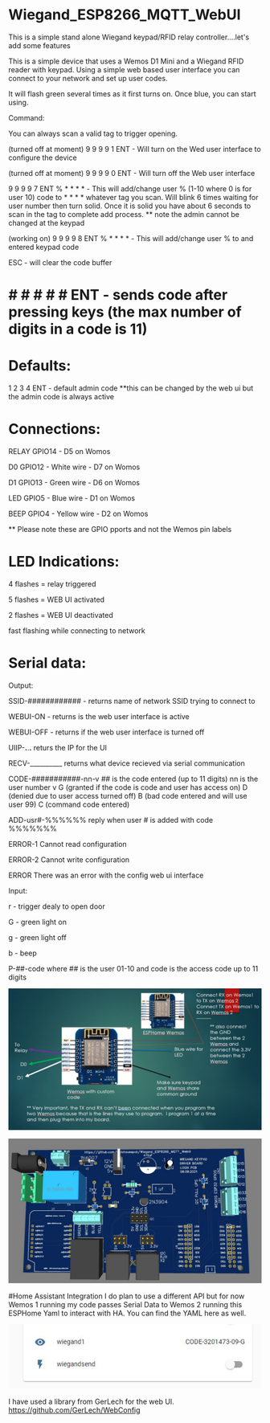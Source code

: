 # Wiegand_ESP8266_MQTT_WebUI
This is a simple stand alone Wiegand keypad/RFID relay controller....let's add some features

This is a simple device that uses a Wemos D1 Mini and a Wiegand RFID reader with keypad.  Using a simple web based user interface you can connect to your network and set up user codes.

It will flash green several times  as it first turns on.  Once blue, you can start using.

Command:

You can always scan a valid tag to trigger opening.

(turned off at moment) 9 9 9 9 1 ENT - Will turn on the Wed user interface to configure the device

(turned off at moment) 9 9 9 9 0 ENT - Will turn off the Web user interface

9 9 9 9 7 ENT % * * * * - This will add/change user % (1-10 where 0 is for user 10) code to  * * * * whatever tag you scan.  Will blink 6 times waiting for user number then turn solid.  Once it is solid you have about 6 seconds to scan in the tag to complete add process.  ** note the admin cannot be changed at the keypad

(working on) 9 9 9 9 8 ENT % * * * * - This will add/change user % to and entered keypad code

ESC - will clear the code buffer

# # # # # # ENT - sends code after pressing keys (the max number of digits in a code is 11)


# Defaults:

1 2 3 4 ENT - default admin code **this can be changed by the web ui but the admin code is always active


# Connections:

RELAY GPIO14 - D5 on Womos

D0    GPIO12 - White wire - D7 on Womos 

D1    GPIO13 - Green wire - D6 on Womos

LED   GPIO5  - Blue wire - D1 on Womos

BEEP  GPIO4  - Yellow wire - D2 on Womos

** Please note these are GPIO pports and not the Wemos pin labels


# LED Indications:
 
4 flashes = relay triggered

5 flashes = WEB UI activated

2 flashes = WEB UI deactivated

fast flashing while connecting to network

# Serial data:

Output:

SSID-############ - returns name of network SSID trying to connect to 

WEBUI-ON  - returns is the web user interface is active

WEBUI-OFF - returns if the web user interface is turned off

UIIP-__.__.__.__ returs the IP for the UI

RECV-__________ returns what device recieved via serial communication 

CODE-###########-nn-v  ## is the code entered (up to 11 digits)
                       nn is the user number
                       v  G (granted if the code is code and user has access on) 
                          D (denied due to user access turned off) 
                          B (bad code entered and will use user 99)
                          C (command code entered)

ADD-usr#-%%%%%% reply when user # is added with code %%%%%%%

ERROR-1 Cannot read configuration

ERROR-2 Cannot write configuration

ERROR There was an error with the config web ui interface

Input:

r - trigger dealy to open door

G - green light on

g - green light off

b - beep

P-##-code  where ## is the user 01-10 and code is the access code up to 11 digits

![GitHub Logo](https://github.com/logichousepcb/Wiegand_ESP8266_MQTT_WebUI/blob/main/Wiegand_ESP8266_basic_layout.JPG)

![GitHub Logo](https://github.com/logichousepcb/Wiegand_ESP8266_MQTT_WebUI/blob/main/Wiegand_ESP8266_MQTT_WebUI.JPG)

#Home Assistant Integration
I do plan to use a different API but for now Wemos 1 running my code passes Serial Data to Wemos 2 running this ESPHome Yaml to interact with HA.  You can find the YAML here as well.

![GitHub Logo]( https://github.com/logichousepcb/Wiegand_ESP8266_MQTT_WebUI/blob/main/Home%20Assistant%20Dashboard%20Input.JPG)

I have used a library from GerLech for the web UI.
https://github.com/GerLech/WebConfig


